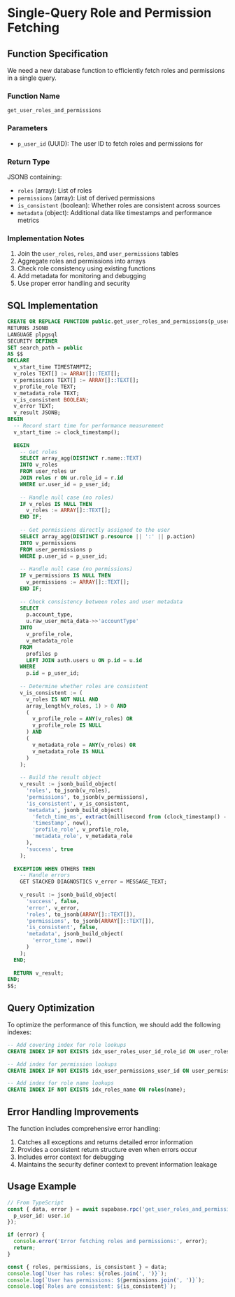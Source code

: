 
# Single-Query Role and Permission Fetching

## Function Specification

We need a new database function to efficiently fetch roles and permissions in a single query.

### Function Name
`get_user_roles_and_permissions`

### Parameters
- `p_user_id` (UUID): The user ID to fetch roles and permissions for

### Return Type
JSONB containing:
- `roles` (array): List of roles
- `permissions` (array): List of derived permissions
- `is_consistent` (boolean): Whether roles are consistent across sources
- `metadata` (object): Additional data like timestamps and performance metrics

### Implementation Notes

1. Join the `user_roles`, `roles`, and `user_permissions` tables
2. Aggregate roles and permissions into arrays
3. Check role consistency using existing functions
4. Add metadata for monitoring and debugging
5. Use proper error handling and security

## SQL Implementation

```sql
CREATE OR REPLACE FUNCTION public.get_user_roles_and_permissions(p_user_id UUID)
RETURNS JSONB
LANGUAGE plpgsql
SECURITY DEFINER
SET search_path = public
AS $$
DECLARE
  v_start_time TIMESTAMPTZ;
  v_roles TEXT[] := ARRAY[]::TEXT[];
  v_permissions TEXT[] := ARRAY[]::TEXT[];
  v_profile_role TEXT;
  v_metadata_role TEXT;
  v_is_consistent BOOLEAN;
  v_error TEXT;
  v_result JSONB;
BEGIN
  -- Record start time for performance measurement
  v_start_time := clock_timestamp();
  
  BEGIN
    -- Get roles
    SELECT array_agg(DISTINCT r.name::TEXT)
    INTO v_roles
    FROM user_roles ur
    JOIN roles r ON ur.role_id = r.id
    WHERE ur.user_id = p_user_id;
    
    -- Handle null case (no roles)
    IF v_roles IS NULL THEN
      v_roles := ARRAY[]::TEXT[];
    END IF;
    
    -- Get permissions directly assigned to the user
    SELECT array_agg(DISTINCT p.resource || ':' || p.action)
    INTO v_permissions
    FROM user_permissions p
    WHERE p.user_id = p_user_id;
    
    -- Handle null case (no permissions)
    IF v_permissions IS NULL THEN
      v_permissions := ARRAY[]::TEXT[];
    END IF;
    
    -- Check consistency between roles and user metadata
    SELECT 
      p.account_type,
      u.raw_user_meta_data->>'accountType'
    INTO
      v_profile_role,
      v_metadata_role
    FROM
      profiles p
      LEFT JOIN auth.users u ON p.id = u.id
    WHERE
      p.id = p_user_id;
    
    -- Determine whether roles are consistent
    v_is_consistent := (
      v_roles IS NOT NULL AND 
      array_length(v_roles, 1) > 0 AND
      (
        v_profile_role = ANY(v_roles) OR
        v_profile_role IS NULL
      ) AND
      (
        v_metadata_role = ANY(v_roles) OR
        v_metadata_role IS NULL
      )
    );
    
    -- Build the result object
    v_result := jsonb_build_object(
      'roles', to_jsonb(v_roles),
      'permissions', to_jsonb(v_permissions),
      'is_consistent', v_is_consistent,
      'metadata', jsonb_build_object(
        'fetch_time_ms', extract(millisecond from (clock_timestamp() - v_start_time)),
        'timestamp', now(),
        'profile_role', v_profile_role,
        'metadata_role', v_metadata_role
      ),
      'success', true
    );
    
  EXCEPTION WHEN OTHERS THEN
    -- Handle errors
    GET STACKED DIAGNOSTICS v_error = MESSAGE_TEXT;
    
    v_result := jsonb_build_object(
      'success', false,
      'error', v_error,
      'roles', to_jsonb(ARRAY[]::TEXT[]),
      'permissions', to_jsonb(ARRAY[]::TEXT[]),
      'is_consistent', false,
      'metadata', jsonb_build_object(
        'error_time', now()
      )
    );
  END;
  
  RETURN v_result;
END;
$$;
```

## Query Optimization

To optimize the performance of this function, we should add the following indexes:

```sql
-- Add covering index for role lookups
CREATE INDEX IF NOT EXISTS idx_user_roles_user_id_role_id ON user_roles(user_id, role_id);

-- Add index for permission lookups
CREATE INDEX IF NOT EXISTS idx_user_permissions_user_id ON user_permissions(user_id);

-- Add index for role name lookups
CREATE INDEX IF NOT EXISTS idx_roles_name ON roles(name);
```

## Error Handling Improvements

The function includes comprehensive error handling:
1. Catches all exceptions and returns detailed error information
2. Provides a consistent return structure even when errors occur
3. Includes error context for debugging
4. Maintains the security definer context to prevent information leakage

## Usage Example

```typescript
// From TypeScript
const { data, error } = await supabase.rpc('get_user_roles_and_permissions', {
  p_user_id: user.id
});

if (error) {
  console.error('Error fetching roles and permissions:', error);
  return;
}

const { roles, permissions, is_consistent } = data;
console.log(`User has roles: ${roles.join(', ')}`);
console.log(`User has permissions: ${permissions.join(', ')}`);
console.log(`Roles are consistent: ${is_consistent}`);
```
